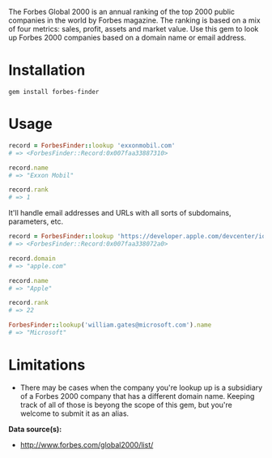 The Forbes Global 2000 is an annual ranking of the top 2000 public companies in the world by Forbes magazine. The ranking is based on a mix of four metrics: sales, profit, assets and market value.  Use this gem to look up Forbes 2000 companies based on a domain name or email address.

# Installation

`gem install forbes-finder`

# Usage

```ruby
record = ForbesFinder::lookup 'exxonmobil.com'
# => <ForbesFinder::Record:0x007faa33887310>

record.name
# => "Exxon Mobil"

record.rank
# => 1
```

It'll handle email addresses and URLs with all sorts of subdomains, parameters, etc.

```ruby
record = ForbesFinder::lookup 'https://developer.apple.com/devcenter/ios/checklist/'
# => <ForbesFinder::Record:0x007faa338072a0>

record.domain
# => "apple.com"

record.name
# => "Apple"

record.rank
# => 22

ForbesFinder::lookup('william.gates@microsoft.com').name
# => "Microsoft"
```

# Limitations

* There may be cases when the company you're lookup up is a subsidiary of a Forbes 2000 company that has a different domain name. Keeping track of all of those is beyong the scope of this gem, but you're welcome to submit it as an alias.

**Data source(s):**
 * http://www.forbes.com/global2000/list/
